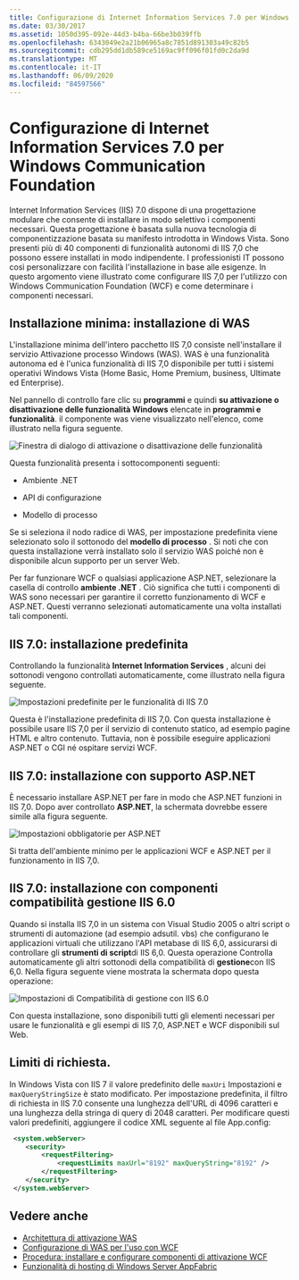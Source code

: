 ```yaml
---
title: Configurazione di Internet Information Services 7.0 per Windows Communication Foundation
ms.date: 03/30/2017
ms.assetid: 1050d395-092e-44d3-b4ba-66be3b039ffb
ms.openlocfilehash: 6343049e2a21b06965a8c7851d891303a49c82b5
ms.sourcegitcommit: cdb295dd1db589ce5169ac9ff096f01fd0c2da9d
ms.translationtype: MT
ms.contentlocale: it-IT
ms.lasthandoff: 06/09/2020
ms.locfileid: "84597566"
---
```

# <a name="configuring-internet-information-services-70-for-windows-communication-foundation"></a>Configurazione di Internet Information Services 7.0 per Windows Communication Foundation

Internet Information Services (IIS) 7.0 dispone di una progettazione modulare che consente di installare in modo selettivo i componenti necessari. Questa progettazione è basata sulla nuova tecnologia di componentizzazione basata su manifesto introdotta in Windows Vista. Sono presenti più di 40 componenti di funzionalità autonomi di IIS 7,0 che possono essere installati in modo indipendente. I professionisti IT possono così personalizzare con facilità l'installazione in base alle esigenze. In questo argomento viene illustrato come configurare IIS 7,0 per l'utilizzo con Windows Communication Foundation (WCF) e come determinare i componenti necessari.

## <a name="minimal-installation-installing-was"></a>Installazione minima: installazione di WAS
 L'installazione minima dell'intero pacchetto IIS 7,0 consiste nell'installare il servizio Attivazione processo Windows (WAS). WAS è una funzionalità autonoma ed è l'unica funzionalità di IIS 7,0 disponibile per tutti i sistemi operativi Windows Vista (Home Basic, Home Premium, business, Ultimate ed Enterprise).

 Nel pannello di controllo fare clic su **programmi** e quindi **su attivazione o disattivazione delle funzionalità Windows** elencate in **programmi e funzionalità**. il componente was viene visualizzato nell'elenco, come illustrato nella figura seguente.

 ![Finestra di dialogo di attivazione o disattivazione delle funzionalità](media/wcfc-turnfeaturesonoroffs.gif "wcfc_TurnFeaturesOnOrOffs")

 Questa funzionalità presenta i sottocomponenti seguenti:

- Ambiente .NET

- API di configurazione

- Modello di processo

 Se si seleziona il nodo radice di WAS, per impostazione predefinita viene selezionato solo il sottonodo del **modello di processo** . Si noti che con questa installazione verrà installato solo il servizio WAS poiché non è disponibile alcun supporto per un server Web.

 Per far funzionare WCF o qualsiasi applicazione ASP.NET, selezionare la casella di controllo **ambiente .NET** . Ciò significa che tutti i componenti di WAS sono necessari per garantire il corretto funzionamento di WCF e ASP.NET. Questi verranno selezionati automaticamente una volta installati tali componenti.

## <a name="iis-70-default-installation"></a>IIS 7.0: installazione predefinita
 Controllando la funzionalità **Internet Information Services** , alcuni dei sottonodi vengono controllati automaticamente, come illustrato nella figura seguente.

 ![Impostazioni predefinite per le funzionalità di IIS 7.0](media/wcfc-turningfeaturesonoroff2.gif "wcfc_TurningFeaturesOnOrOff2")

 Questa è l'installazione predefinita di IIS 7,0. Con questa installazione è possibile usare IIS 7,0 per il servizio di contenuto statico, ad esempio pagine HTML e altro contenuto. Tuttavia, non è possibile eseguire applicazioni ASP.NET o CGI né ospitare servizi WCF.

## <a name="iis-70-installation-with-aspnet-support"></a>IIS 7.0: installazione con supporto ASP.NET
 È necessario installare ASP.NET per fare in modo che ASP.NET funzioni in IIS 7,0. Dopo aver controllato **ASP.NET**, la schermata dovrebbe essere simile alla figura seguente.

 ![Impostazioni obbligatorie per ASP.NET](media/wcfc-trunfeaturesonoroff3s.gif "wcfc_TrunFeaturesOnOrOFf3s")

 Si tratta dell'ambiente minimo per le applicazioni WCF e ASP.NET per il funzionamento in IIS 7,0.

## <a name="iis-70-installation-with-iis-60-compatibility-components"></a>IIS 7.0: installazione con componenti compatibilità gestione IIS 6.0
 Quando si installa IIS 7,0 in un sistema con Visual Studio 2005 o altri script o strumenti di automazione (ad esempio adsutil. vbs) che configurano le applicazioni virtuali che utilizzano l'API metabase di IIS 6,0, assicurarsi di controllare gli **strumenti di script**di IIS 6,0. Questa operazione Controlla automaticamente gli altri sottonodi della compatibilità di **gestione**con IIS 6,0. Nella figura seguente viene mostrata la schermata dopo questa operazione:

 ![Impostazioni di Compatibilità di gestione con IIS 6.0](media/scfc-turnfeaturesonoroff5s.gif "scfc_TurnFeaturesOnOrOff5s")

 Con questa installazione, sono disponibili tutti gli elementi necessari per usare le funzionalità e gli esempi di IIS 7,0, ASP.NET e WCF disponibili sul Web.

## <a name="request-limits"></a>Limiti di richiesta.
 In Windows Vista con IIS 7 il valore predefinito delle `maxUri` Impostazioni e `maxQueryStringSize` è stato modificato. Per impostazione predefinita, il filtro di richiesta in IIS 7.0 consente una lunghezza dell'URL di 4096 caratteri e una lunghezza della stringa di query di 2048 caratteri. Per modificare questi valori predefiniti, aggiungere il codice XML seguente al file App.config:

```xml
 <system.webServer>
    <security>
        <requestFiltering>
            <requestLimits maxUrl="8192" maxQueryString="8192" />
        </requestFiltering>
    </security>
 </system.webServer>
 ```

## <a name="see-also"></a>Vedere anche

- [Architettura di attivazione WAS](was-activation-architecture.md)
- [Configurazione di WAS per l'uso con WCF](configuring-the-wpa--service-for-use-with-wcf.md)
- [Procedura: installare e configurare componenti di attivazione WCF](how-to-install-and-configure-wcf-activation-components.md)
- [Funzionalità di hosting di Windows Server AppFabric](https://docs.microsoft.com/previous-versions/appfabric/ee677189(v=azure.10))
